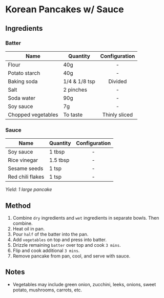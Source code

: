 # Korean Pancakes w/ Sauce

## Ingredients

### Batter

| Name               | Quantity      | Configuration |
| ------------------ | ------------- | :-----------: |
| Flour              | 40g           |       -       |
| Potato starch      | 40g           |       -       |
| Baking soda        | 1/4 & 1/8 tsp |    Divided    |
| Salt               | 2 pinches     |       -       |
| Soda water         | 90g           |       -       |
| Soy sauce          | 7g            |       -       |
| Chopped vegetables | To taste      | Thinly sliced |

### Sauce

| Name             | Quantity | Configuration |
| ---------------- | -------- | :-----------: |
| Soy sauce        | 1 tbsp   |       -       |
| Rice vinegar     | 1.5 tbsp |       -       |
| Sesame seeds     | 1 tsp    |       -       |
| Red chili flakes | 1 tsp    |       -       |

_Yield: 1 large pancake_

## Method

1. Combine `dry` ingredients and `wet` ingredients in separate bowls. Then combine.
1. Heat oil in pan.
1. Pour `half` of the batter into the pan.
1. Add `vegetables` on top and press into batter.
1. Drizzle remaining `batter` over top and cook `3 mins`.
1. Flip and cook additional `3 mins`.
1. Remove pancake from pan, cool, and serve with sauce.

## Notes

- Vegetables may include green onion, zucchini, leeks, onions, sweet potato, mushrooms, carrots, etc.
